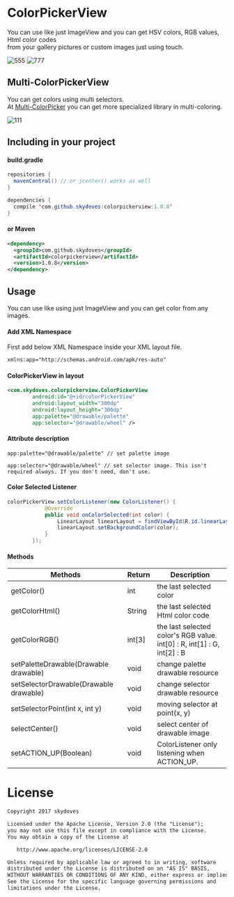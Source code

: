 # ColorPickerView
You can use like just ImageView and you can get HSV colors, RGB values, Html color codes <br>
from your gallery pictures or custom images just using touch.

![555](https://user-images.githubusercontent.com/24237865/31853721-72b679c2-b6c8-11e7-8bfc-6d4bfe0427b5.jpg)
![777](https://user-images.githubusercontent.com/24237865/31853722-72e25a74-b6c8-11e7-9903-19cd17a611d5.jpg)

## Multi-ColorPickerView
You can get colors using multi selectors.<br>
At [Multi-ColorPicker](https://github.com/skydoves/Multi-ColorPicker) you can get more specialized library in multi-coloring.

![111](https://user-images.githubusercontent.com/24237865/31853730-9bb0ecfe-b6c8-11e7-9730-c16095042c1a.jpg)

## Including in your project
#### build.gradle
```java
repositories {
  mavenCentral() // or jcenter() works as well
}

dependencies {
  compile 'com.github.skydoves:colorpickerview:1.0.8'
}
```

#### or Maven
```xml
<dependency>
  <groupId>com.github.skydoves</groupId>
  <artifactId>colorpickerview</artifactId>
  <version>1.0.8</version>
</dependency>
```
    
## Usage
You can use like using just ImageView and you can get color from any images.

#### Add XML Namespace
First add below XML Namespace inside your XML layout file.

```xml
xmlns:app="http://schemas.android.com/apk/res-auto"
```

#### ColorPickerView in layout
```xml
<com.skydoves.colorpickerview.ColorPickerView
        android:id="@+id/colorPickerView"
        android:layout_width="300dp"
        android:layout_height="300dp"
        app:palette="@drawable/palette"
        app:selector="@drawable/wheel" />
```

#### Attribute description
```
app:palette="@drawable/palette" // set palette image
```

```
app:selector="@drawable/wheel" // set selector image. This isn't required always. If you don't need, don't use.
```

#### Color Selected Listener
```java
colorPickerView.setColorListener(new ColorListener() {
            @Override
            public void onColorSelected(int color) {
                LinearLayout linearLayout = findViewById(R.id.linearLayout);
                linearLayout.setBackgroundColor(color);
            }
        });
```

#### Methods
Methods | Return | Description
--- | --- | ---
getColor() | int | the last selected color
getColorHtml() | String | the last selected Html color code
getColorRGB() | int[3] | the last selected color's RGB value.<br> int[0] : R, int[1] : G, int[2] : B
setPaletteDrawable(Drawable drawable) | void | change palette drawable resource
setSelectorDrawable(Drawable drawable) | void | change selector drawable resource
setSelectorPoint(int x, int y) | void | moving selector at point(x, y)
selectCenter() | void | select center of drawable image
setACTION\_UP(Boolean) | void | ColorListener only listening when ACTION\_UP.

# License
```xml
Copyright 2017 skydoves

Licensed under the Apache License, Version 2.0 (the "License");
you may not use this file except in compliance with the License.
You may obtain a copy of the License at

   http://www.apache.org/licenses/LICENSE-2.0

Unless required by applicable law or agreed to in writing, software
distributed under the License is distributed on an "AS IS" BASIS,
WITHOUT WARRANTIES OR CONDITIONS OF ANY KIND, either express or implied.
See the License for the specific language governing permissions and
limitations under the License.
```
